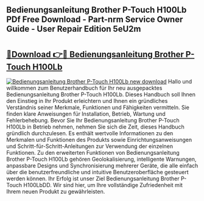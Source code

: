 ## Bedienungsanleitung Brother P-Touch H100Lb PDf Free Download - Part-nrm Service Owner Guide - User Repair Edition 5eU2m

# <h2><a href="http://df1jid.blite.top/?on=Bedienungsanleitung+Brother+P-Touch+H100Lb">🔗Download 👉🔴 Bedienungsanleitung Brother P-Touch H100Lb</a></h2>

[![Bedienungsanleitung Brother P-Touch H100Lb new download](https://i.imgur.com/lujVjoI.png)](http://df1jid.blite.top/?on=Bedienungsanleitung+Brother+P-Touch+H100Lb)
Hallo und willkommen zum Benutzerhandbuch für Ihr neu ausgepacktes Bedienungsanleitung Brother P-Touch H100Lb. Dieses Handbuch soll Ihnen den Einstieg in Ihr Produkt erleichtern und Ihnen ein gründliches Verständnis seiner Merkmale, Funktionen und Fähigkeiten vermitteln. Sie finden klare Anweisungen für Installation, Betrieb, Wartung und Fehlerbehebung. Bevor Sie Ihr Bedienungsanleitung Brother P-Touch H100Lb in Betrieb nehmen, nehmen Sie sich die Zeit, dieses Handbuch gründlich durchzulesen. Es enthält wertvolle Informationen zu den Merkmalen und Funktionen des Produkts sowie Einrichtungsanweisungen und Schritt-für-Schritt-Anleitungen zur Verwendung der einzelnen Funktionen. Zu den erweiterten Funktionen von Bedienungsanleitung Brother P-Touch H100Lb gehören Geolokalisierung, intelligente Warnungen, anpassbare Designs und Synchronisierung mehrerer Geräte, die alle einfach über die benutzerfreundliche und intuitive Benutzeroberfläche gesteuert werden können. Ihr Erfolg ist unser Ziel Bedienungsanleitung Brother P-Touch H100LbDD. Wir sind hier, um Ihre vollständige Zufriedenheit mit Ihrem neuen Produkt zu gewährleisten.
